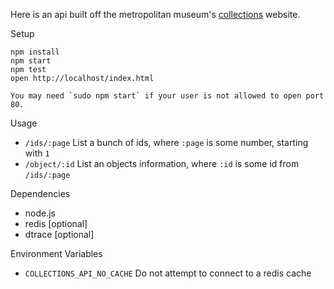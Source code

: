 Here is an api built off the metropolitan museum's [collections][1] website.

Setup

    npm install
    npm start
    npm test
    open http://localhost/index.html

    You may need `sudo npm start` if your user is not allowed to open port 80.

Usage

  * `/ids/:page` List a bunch of ids, where `:page` is some number, starting with `1`
  * `/object/:id` List an objects information, where `:id` is some id from `/ids/:page`

Dependencies

  * node.js
  * redis [optional]
  * dtrace [optional]

Environment Variables

  * `COLLECTIONS_API_NO_CACHE` Do not attempt to connect to a redis cache


[1]: http://www.metmuseum.org/collections